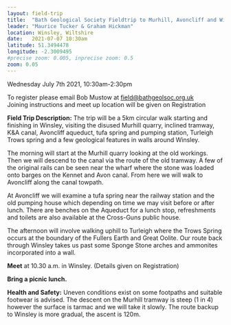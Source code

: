 ```yaml
---
layout: field-trip
title:  "Bath Geological Society Fieldtrip to Murhill, Avoncliff and Winsley"
leader: "Maurice Tucker & Graham Hickman"
location: Winsley, Wiltshire
date:   2021-07-07 10:30am
latitude: 51.3494478
longitude: -2.3009495
#precise zoom: 0.005, inprecise zoom: 0.5
zoom: 0.05
---
```

Wednesday July 7th 2021, 10:30am-2:30pm

To register please email Bob Mustow at <a href="mailto:field@bathgeolsoc.org.uk">field@bathgeolsoc.org.uk</a><br>
Joining instructions and meet up location will be given on Registration

<strong>Field Trip Description:</strong> The trip will be a 5km circular walk starting and finishing in Winsley, visiting the disused Murhill quarry, inclined tramway, K&A canal, Avoncliff aqueduct, tufa spring and pumping station, Turleigh Trows spring and a few geological features in walls around Winsley.

The morning will start at the Murhill quarry looking at the old workings. Then we will descend to the canal via the route of the old tramway. A few of the original rails can be seen near the wharf where the stone was loaded onto barges on the Kennet and Avon canal. From here we will walk to Avoncliff along the canal towpath.

At Avoncliff we will examine a tufa spring near the railway station and the old pumping house which depending on time we may visit before or after lunch. There are benches on the Aqueduct for a lunch stop, refreshments and toilets are also available at the Cross-Guns public house.

The afternoon will involve walking uphill to Turleigh where the Trows Spring occurs at the boundary of the Fullers Earth and Great Oolite. Our route back through Winsley takes us past some Sponge Stone arches and ammonites incorporated into a wall.

<strong>Meet</strong> at 10.30 a.m. in Winsley. (Details given on Registration)

<strong>Bring a picnic lunch.</strong>

<strong>Health and Safety:</strong> Uneven conditions exist on some footpaths and suitable footwear is advised. The descent on the Murhill tramway is steep (1 in 4) however the surface is tarmac and we will take it slowly. The route backup to Winsley is more gradual, the ascent is 120m.